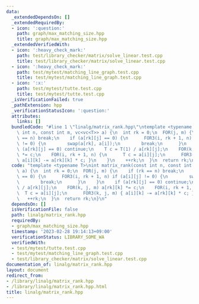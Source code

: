 ```yaml
---
data:
  _extendedDependsOn: []
  _extendedRequiredBy:
  - icon: ':question:'
    path: graph/max_matching_size.hpp
    title: graph/max_matching_size.hpp
  _extendedVerifiedWith:
  - icon: ':heavy_check_mark:'
    path: test/library_checker/matrix/solve_linear.test.cpp
    title: test/library_checker/matrix/solve_linear.test.cpp
  - icon: ':heavy_check_mark:'
    path: test/mytest/matching_line_graph.test.cpp
    title: test/mytest/matching_line_graph.test.cpp
  - icon: ':x:'
    path: test/mytest/tutte.test.cpp
    title: test/mytest/tutte.test.cpp
  _isVerificationFailed: true
  _pathExtension: hpp
  _verificationStatusIcon: ':question:'
  attributes:
    links: []
  bundledCode: "#line 1 \"linalg/matrix_rank.hpp\"\ntemplate <typename T>\nint matrix_rank(const\
    \ int n, const int m, vc<vc<T>> a) {\n  int rk = 0;\n  FOR(j, m) {\n    if (rk\
    \ == n) break;\n    if (a[rk][j] == 0) {\n      FOR3(i, rk + 1, n) if (a[i][j]\
    \ != 0) {\n        swap(a[rk], a[i]);\n        break;\n      }\n    }\n    if\
    \ (a[rk][j] == 0) continue;\n    T c = T(1) / a[rk][j];\n    FOR(k, j, m) a[rk][k]\
    \ *= c;\n    FOR(i, rk + 1, n) {\n      T c = a[i][j];\n      FOR3(k, j, m) {\
    \ a[i][k] -= a[rk][k] * c; }\n    }\n    ++rk;\n  }\n  return rk;\n}\n"
  code: "template <typename T>\nint matrix_rank(const int n, const int m, vc<vc<T>>\
    \ a) {\n  int rk = 0;\n  FOR(j, m) {\n    if (rk == n) break;\n    if (a[rk][j]\
    \ == 0) {\n      FOR3(i, rk + 1, n) if (a[i][j] != 0) {\n        swap(a[rk], a[i]);\n\
    \        break;\n      }\n    }\n    if (a[rk][j] == 0) continue;\n    T c = T(1)\
    \ / a[rk][j];\n    FOR(k, j, m) a[rk][k] *= c;\n    FOR(i, rk + 1, n) {\n    \
    \  T c = a[i][j];\n      FOR3(k, j, m) { a[i][k] -= a[rk][k] * c; }\n    }\n \
    \   ++rk;\n  }\n  return rk;\n}\n"
  dependsOn: []
  isVerificationFile: false
  path: linalg/matrix_rank.hpp
  requiredBy:
  - graph/max_matching_size.hpp
  timestamp: '2023-02-28 19:14:13+09:00'
  verificationStatus: LIBRARY_SOME_WA
  verifiedWith:
  - test/mytest/tutte.test.cpp
  - test/mytest/matching_line_graph.test.cpp
  - test/library_checker/matrix/solve_linear.test.cpp
documentation_of: linalg/matrix_rank.hpp
layout: document
redirect_from:
- /library/linalg/matrix_rank.hpp
- /library/linalg/matrix_rank.hpp.html
title: linalg/matrix_rank.hpp
---
```

